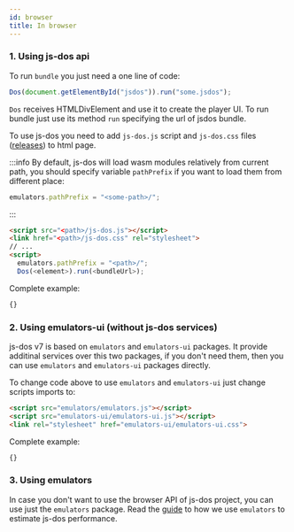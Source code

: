 ```yaml
---
id: browser
title: In browser
---
```


### 1. Using js-dos api

To run `bundle` you just need a one line of code:

```js
Dos(document.getElementById("jsdos")).run("some.jsdos");
```

`Dos` receives HTMLDivElement and use it to create the player UI. To run bundle
just use its method `run` specifying the url of jsdos bundle.

To use js-dos you need to add `js-dos.js` script and `js-dos.css` files ([releases](releases)) to
html page.

:::info
By default, js-dos will load wasm modules relatively from current path,
you should specify variable `pathPrefix` if you want to load them from different place:
```js
emulators.pathPrefix = "<some-path>/";
```
:::

```html
<script src="<path>/js-dos.js"></script>
<link href="<path>/js-dos.css" rel="stylesheet">
// ...
<script>
  emulators.pathPrefix = "<path>/";
  Dos(<element>).run(<bundleUrl>);
```

Complete example:

```html title="examples/dos.html"
{}
```

###  2. Using emulators-ui (without js-dos services)

js-dos v7 is based on `emulators` and `emulators-ui` packages. It provide additinal services over this two packages, if you don't need them, then you can use `emulators` and  `emulators-ui` packages directly.

To change code above to use `emulators` and `emulators-ui` just change scripts imports to:
```html
<script src="emulators/emulators.js"></script>
<script src="emulators-ui/emulators-ui.js"></script>
<link rel="stylesheet" href="emulators-ui/emulators-ui.css">
```


Complete example:

```html title="examples/ui-dos.html"
{}
```

###  3. Using emulators

In case you don't want to use the browser API of js-dos project, you can use just the `emulators` package. Read the [guide](estimating-performance.md) to how we use `emulators` to estimate js-dos performance.
